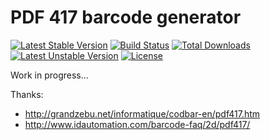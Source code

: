 PDF 417 barcode generator
=========================

[![Latest Stable Version](https://poser.pugx.org/bigfish/pdf417-php/v/stable.svg)](https://packagist.org/packages/bigfish/pdf417-php) [![Build Status](https://travis-ci.org/ihabunek/pdf417-php.svg?branch=master)](https://travis-ci.org/ihabunek/pdf417-php) [![Total Downloads](https://poser.pugx.org/bigfish/pdf417-php/downloads.svg)](https://packagist.org/packages/bigfish/pdf417-php) [![Latest Unstable Version](https://poser.pugx.org/bigfish/pdf417-php/v/unstable.svg)](https://packagist.org/packages/bigfish/pdf417-php) [![License](https://poser.pugx.org/bigfish/pdf417-php/license.svg)](https://packagist.org/packages/bigfish/pdf417-php)

Work in progress...

Thanks:

* http://grandzebu.net/informatique/codbar-en/pdf417.htm
* http://www.idautomation.com/barcode-faq/2d/pdf417/
